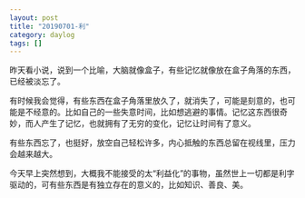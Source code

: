 ```yaml
---
layout: post
title: "20190701-利"
category: daylog
tags: []
---
```


昨天看小说，说到一个比喻，大脑就像盒子，有些记忆就像放在盒子角落的东西，已经被淡忘了。

有时候我会觉得，有些东西在盒子角落里放久了，就消失了，可能是刻意的，也可能是不经意的。比如自己的一些失意时间，比如想逃避的事情。记忆这东西很奇妙，而人产生了记忆，也就拥有了无穷的变化，记忆让时间有了意义。

有些东西忘了，也挺好，放空自己轻松许多，内心抵触的东西总留在视线里，压力会越来越大。

今天早上突然想到，大概我不能接受的太“利益化”的事物，虽然世上一切都是利字驱动的，可有些东西是有独立存在的意义的，比如知识、善良、美。